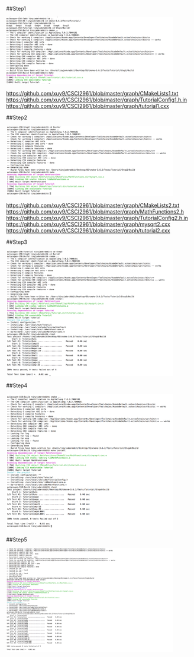 ##Step1

 <img src = "https://github.com/xuy9/CSCI2961/blob/master/graph/S1.png" width="450px">
 
 <https://github.com/xuy9/CSCI2961/blob/master/graph/CMakeLists1.txt>
 <https://github.com/xuy9/CSCI2961/blob/master/graph/TutorialConfig1.h.in>
 <https://github.com/xuy9/CSCI2961/blob/master/graph/tutorial1.cxx>
 
##Step2
 
 <img src = "https://github.com/xuy9/CSCI2961/blob/master/graph/S2.png" width="450px">
 
 <https://github.com/xuy9/CSCI2961/blob/master/graph/CMakeLists2.txt>
 <https://github.com/xuy9/CSCI2961/blob/master/graph/MathFunctions2.h>
 <https://github.com/xuy9/CSCI2961/blob/master/graph/TutorialConfig2.h.in>
 <https://github.com/xuy9/CSCI2961/blob/master/graph/mysqrt2.cxx>
 <https://github.com/xuy9/CSCI2961/blob/master/graph/tutorial2.cxx>
 
##Step3

 <img src = "https://github.com/xuy9/CSCI2961/blob/master/graph/S3.png" width="450px">
 
##Step4

 <img src = "https://github.com/xuy9/CSCI2961/blob/master/graph/S4.png" width="450px">
 
##Step5

 <img src ="https://github.com/xuy9/CSCI2961/blob/master/graph/S5.png" width="450px">
